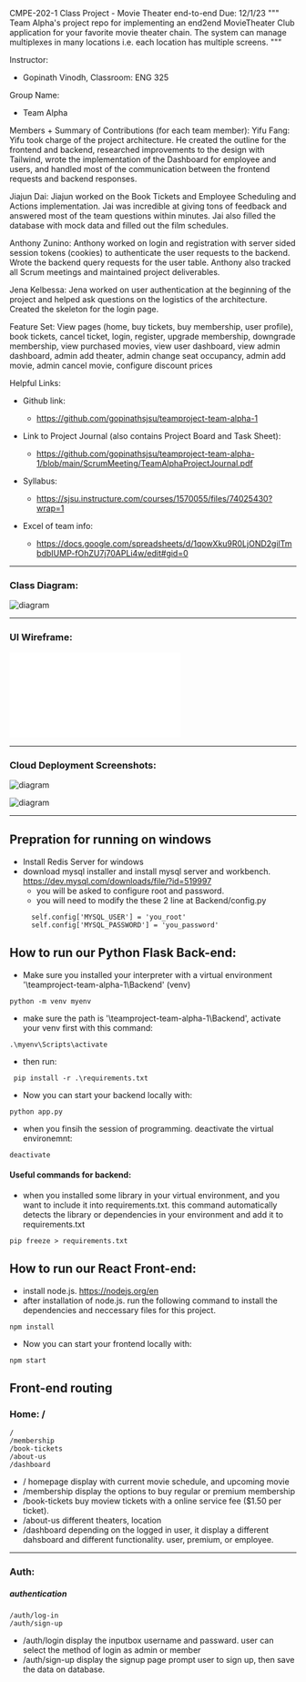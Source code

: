 CMPE-202-1 Class Project - Movie Theater end-to-end
Due: 12/1/23
"""
Team Alpha's project repo for implementing an end2end MovieTheater Club application for your favorite movie theater chain.
The system can manage multiplexes in many locations i.e. each location has multiple screens.
"""

Instructor:
- Gopinath Vinodh, Classroom: ENG 325

Group Name: 
- Team Alpha

Members + Summary of Contributions (for each team member):
Yifu Fang:
Yifu took charge of the project architecture. He created the outline for the frontend and backend, researched improvements to the design with Tailwind, wrote the implementation of the Dashboard for employee and users, and handled most of the communication between the frontend requests and backend responses.

Jiajun Dai:
Jiajun worked on the Book Tickets and Employee Scheduling and Actions implementation. Jai was incredible at giving tons of feedback and answered most of the team questions within minutes. Jai also filled the database with mock data and filled out the film schedules.

Anthony Zunino:
Anthony worked on login and registration with server sided session tokens (cookies) to authenticate the user requests to the backend. Wrote the backend query requests for the user table. Anthony also tracked all Scrum meetings and maintained project deliverables.

Jena Kelbessa:
Jena worked on user authentication at the beginning of the project and helped ask questions on the logistics of the architecture. Created the skeleton for the login page.

Feature Set:
View pages (home, buy tickets, buy membership, user profile), book tickets, cancel ticket, login, register, upgrade membership, downgrade membership, view purchased movies, view user dashboard, view admin dashboard, admin add theater, admin change seat occupancy, admin add movie, admin cancel movie, configure discount prices

Helpful Links:

- Github link:
  - https://github.com/gopinathsjsu/teamproject-team-alpha-1
- Link to Project Journal (also contains Project Board and Task Sheet):
  - https://github.com/gopinathsjsu/teamproject-team-alpha-1/blob/main/ScrumMeeting/TeamAlphaProjectJournal.pdf

- Syllabus:
  - https://sjsu.instructure.com/courses/1570055/files/74025430?wrap=1
- Excel of team info:
  - https://docs.google.com/spreadsheets/d/1qowXku9R0LjOND2gilTmbdbIUMP-fOhZU7j70APLi4w/edit#gid=0

---

### Class Diagram:

![diagram](./Diagrams/UML%20diagram.png)

---

### UI Wireframe:

![diagram](./Diagrams/TeamAlphaWireframe.pdf)

---

### Cloud Deployment Screenshots:

![diagram](./Diagrams/cmpe202frontend_Heroku_Deployment.png)


![diagram](./Diagrams/cmpe202frontend_Heroku_Deployment_Compile_Error.png)

---

## Prepration for running on windows

- Install Redis Server for windows
- download mysql installer and install mysql server and workbench. https://dev.mysql.com/downloads/file/?id=519997
  - you will be asked to configure root and password.
  - you will need to modify the these 2 line at Backend/config.py
  ```
    self.config['MYSQL_USER'] = 'you_root'
    self.config['MYSQL_PASSWORD'] = 'you_password'
  ```
## How to run our Python Flask Back-end:

- Make sure you installed your interpreter with a virtual environment '<your path>\teamproject-team-alpha-1\Backend' (venv)

```
python -m venv myenv
```

- make sure the path is '<your path>\teamproject-team-alpha-1\Backend', activate your venv first with this command:

```
.\myenv\Scripts\activate
```

- then run:

```
 pip install -r .\requirements.txt
```

- Now you can start your backend locally with:

```
python app.py
```

- when you finsih the session of programming. deactivate the virtual environemnt:

```
deactivate
```

#### Useful commands for backend:

- when you installed some library in your virtual environment, and you want to include it into requirements.txt. this command automatically detects the library or dependencies in your environment and add it to requirements.txt

```
pip freeze > requirements.txt
```


## How to run our React Front-end:

- install node.js. https://nodejs.org/en
- after installation of node.js. run the following command to install the dependencies and neccessary files for this project.

```
npm install
```

- Now you can start your frontend locally with:

```
npm start
```


## Front-end routing

### Home: /

    /
    /membership
    /book-tickets
    /about-us
    /dashboard

- / homepage display with current movie schedule, and upcoming movie
- /membership display the options to buy regular or premium membership
- /book-tickets buy moview tickets with a online service fee ($1.50 per ticket).
- /about-us different theaters, location
- /dashboard depending on the logged in user, it display a different dahsboard and different functionality. user, premium, or employee.

---

### Auth:

##### authentication

    /auth/log-in
    /auth/sign-up

- /auth/login display the inputbox username and passward. user can select the method of login as admin or member
- /auth/sign-up display the signup page prompt user to sign up, then save the data on database.
